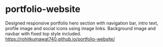 # portfolio-website
Designed responsive portfolio hero section with navigation bar, intro text, profile image and social icons using image links. Background image and navbar with fixed top style included.
https://rohitkumawat740.github.io/portfolio-website/
